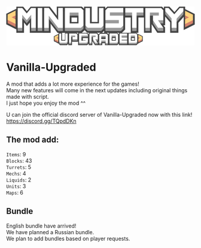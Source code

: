 ![Logo](sprites-override/ui/logo.png)
# Vanilla-Upgraded
A mod that adds a lot more experience for the games!
<br>Many new features will come in the next updates including original things made with script.
<br>I just hope you enjoy the mod ^^

U can join the official discord server of Vanilla-Upgraded now with this link!
<br>https://discord.gg/TQpdDKn

## The mod add: 
`Items`: 9
<br>`Blocks`: 43
<br>`Turrets`: 5
<br>`Mechs`: 4
<br>`Liquids`: 2
<br>`Units`: 3
<br>`Maps`: 6

## Bundle 
English bundle have arrived! 
<br>We have planned a Russian bundle.
<br>We plan to add bundles based on player requests. 

